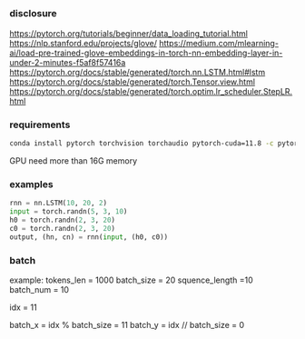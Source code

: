##

### disclosure
https://pytorch.org/tutorials/beginner/data_loading_tutorial.html
https://nlp.stanford.edu/projects/glove/
https://medium.com/mlearning-ai/load-pre-trained-glove-embeddings-in-torch-nn-embedding-layer-in-under-2-minutes-f5af8f57416a
https://pytorch.org/docs/stable/generated/torch.nn.LSTM.html#lstm
https://pytorch.org/docs/stable/generated/torch.Tensor.view.html
https://pytorch.org/docs/stable/generated/torch.optim.lr_scheduler.StepLR.html
### requirements
```bash
conda install pytorch torchvision torchaudio pytorch-cuda=11.8 -c pytorch -c nvidia
```
GPU need more than 16G memory

### examples
```python
rnn = nn.LSTM(10, 20, 2)
input = torch.randn(5, 3, 10)
h0 = torch.randn(2, 3, 20)
c0 = torch.randn(2, 3, 20)
output, (hn, cn) = rnn(input, (h0, c0))
```

### batch

example:
tokens_len = 1000
batch_size = 20
squence_length =10
batch_num = 10

idx = 11

batch_x = idx % batch_size = 11
batch_y = idx // batch_size = 0

    